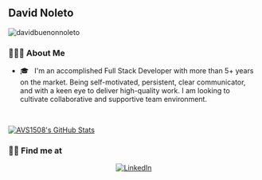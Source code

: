 <h2>David Noleto</h2>

<p align="left"> <img src="https://komarev.com/ghpvc/?username=davidbuenonnoleto" alt="davidbuenonnoleto" /> </p>

<h3> 👨🏻‍💻 About Me </h3>

- 🎓 &nbsp; I'm an accomplished Full Stack Developer with more than 5+ years on the market. Being self-motivated, persistent, clear communicator, and with a keen eye to deliver high-quality work. I am looking to cultivate collaborative and supportive team environment. 


<br/>

[![AVS1508's GitHub Stats](https://github-readme-stats.vercel.app/api?username=davidbuenonnoleto&show_icons=true)](https://github.com/davidbuenonnoleto)

<h3> 🤝🏻 Find me at </h3>

<p align="center">
<a href="https://www.linkedin.com/in/david-noleto-9121463b/"><img alt="LinkedIn" src="https://img.shields.io/badge/LinkedIn-davidnoleto-blue?style=flat-square&logo=linkedin"></a>
</p>
